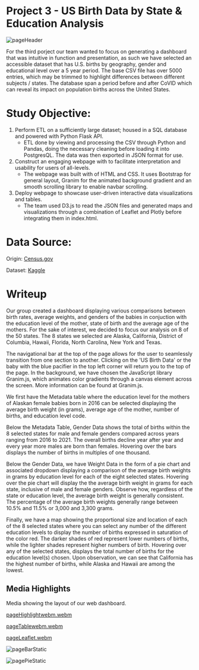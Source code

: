 #   Project 3 - US Birth Data by State & Education Analysis

![pageHeader](https://github.com/adrue94/project-3-repository/assets/126558641/d395acfd-9185-4c5b-90e3-907341bb78c4)

For the third porject our team wanted to focus on generating a dashboard that was intuitive in function and presentation, as such we have selected an accessible dataset that has U.S. births by geography, gender and educational level over a 5 year period. The base CSV file has over 5000 entries, which may be trimmed to highlight differences between different subjects / states. The database span a period before and after CoVID which can reveal its impact on population births across the United States. 

# Study Objective: 
1. Perform ETL on a sufficiently large dataset; housed in a SQL database and powered with Python Flask API.
    - ETL done by viewing and processing the CSV through Python and Pandas, doing the necessary cleaning before loading it into PostgresQL. The data was then exported in JSON format for use.
2. Construct an engaging webpage with to facilitate interpretation and usability for users of all-levels.
    - The webpage was built with of HTML and CSS. It uses Bootstrap for general layout, Granim for the animated background gradient and an smooth scrolling library to enable navbar scrolling. 
3. Deploy webpage to showcase user-driven interactive data visualizations and tables.
    - The team used D3.js to read the JSON files and generated maps and visualizations through a combination of Leaflet and Plotly before integrating them in index.html.

# Data Source:
Origin: [Census.gov](https://data.census.gov/table?q=S1501&g=0100000US$0400000)

Dataset: [Kaggle](https://www.kaggle.com/datasets/danbraswell/temporary-us-births)

# Writeup

Our group created a dashboard displaying various comparisons between birth rates, average weights, and genders of the babies in conjuction with the education level of the mother, state of birth and the average age of the mothers. For the sake of interest, we decided to focus our analysis on 8 of the 50 states. The 8 states we selected are Alaska, California, District of Columbia, Hawaii, Florida, North Carolina, New York and Texas.

The navigational bar at the top of the page allows for the user to seamlessly transition from one section to another. Clicking on the 'US Birth Data' or the baby with the blue pacifier in the top left corner will return you to the top of the page. In the background, we have chosen the JavaScript library Granim.js, which animates color gradients through a canvas element across the screen. More information can be found at Granim.js.

We first have the Metadata table where the education level for the mothers of Alaskan female babies born in 2016 can be selected displaying the average birth weight (in grams), average age of the mother, number of births, and education level code.

Below the Metadata Table, Gender Data shows the total of births within the 8 selected states for male and female genders compared across years ranging from 2016 to 2021. The overall births decline year after year and every year more males are born than females. Hovering over the bars displays the number of births in multiples of one thousand.

Below the Gender Data, we have Weight Data in the form of a pie chart and associated dropdown displaying a comparison of the average birth weights in grams by education level for each of the eight selected states. Hovering over the pie chart will display the the average birth weight in grams for each state, inclusive of male and female genders. Observe how, regardless of the state or education level, the average birth weight is generally consistent. The percentage of the average birth weights generally range between 10.5% and 11.5% or 3,000 and 3,300 grams.

Finally, we have a map showing the proportional size and location of each of the 8 selected states where you can select any number of the different education levels to display the number of births expressed in saturation of the color red. The darker shades of red represent lower numbers of births, while the lighter shades represent higher numbers of birth. Hovering over any of the selected states, displays the total number of births for the education level(s) chosen. Upon observation, we can see that California has the highest number of births, while Alaska and Hawaii are among the lowest.

## Media Highlights 

Media showing the layout of our web dashboard.

[pageHighlightwebm.webm](https://github.com/adrue94/project-3-appTest/assets/126558641/f3704f56-63c2-4a69-acba-65221c0ea115)

[pageTablewebm.webm](https://github.com/adrue94/project-3-repository/assets/126558641/e3a3d7cc-cc0b-4aa5-b3e6-ce46b8ff3b8b)

[pageLeaflet.webm](https://github.com/adrue94/project-3-appTest/assets/126558641/f12fdc47-7b79-4142-bcad-7fd60ec38b37)

![pageBarStatic](https://github.com/adrue94/project-3-repository/assets/126558641/24ba7848-93ac-43d9-be52-c6af01c017bb)

![pagePieStatic](https://github.com/adrue94/project-3-repository/assets/126558641/ae5a24fe-2053-477b-a463-4b4746b7f7e0)
